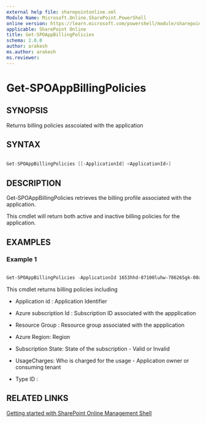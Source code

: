 ```yaml
---
external help file: sharepointonline.xml
Module Name: Microsoft.Online.SharePoint.PowerShell
online version: https://learn.microsoft.com/powershell/module/sharepoint-online/get-spocontainer
applicable: SharePoint Online
title: Get-SPOAppBillingPolicies
schema: 2.0.0
author: arakesh
ms.author: arakesh
ms.reviewer:
---
```


# Get-SPOAppBillingPolicies

## SYNOPSIS

Returns  billing policies asscoiated with the application

## SYNTAX

```powershell

Get-SPOAppBillingPolicies [[-ApplicationId] <ApplicationId>] 
```

## DESCRIPTION

Get-SPOAppBillingPolicies retrieves the billing profile associated with the application. 

This cmdlet will return both active and inactive billing policies for the application.

## EXAMPLES

### Example 1

```powershell

Get-SPOAppBillingPolicies -ApplicationId 1653hhd-87100luhw-786265gk-00asa00

```

This cmdlet returns billing policies including 

- Application id : Application Identifier

- Azure subscription Id : Subscription ID associated with the appplication

- Resource Group : Resource group associated with the appplication

- Azure Region: Region 

- Subscription State: State of the subscription - Valid or Invalid

- UsageCharges: Who is charged for the usage - Application owner or consuming tenant

- Type ID :

## RELATED LINKS

[Getting started with SharePoint Online Management Shell](/powershell/sharepoint/sharepoint-online/connect-sharepoint-online?view=sharepoint-ps)
